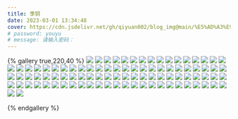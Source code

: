 ```yaml
---
title: 季钥
date: 2023-03-01 13:34:48
cover: https://cdn.jsdelivr.net/gh/qiyuan002/blog_img@main/%E5%AD%A3%E9%92%A5/IMG_0145.jpg
# password: youyu
# message: 请输入密码：
---
```


{% gallery true,220,40 %}
![](https://cdn.jsdelivr.net/gh/qiyuan002/blog_img@main/%E5%AD%A3%E9%92%A5/AA0149.png)
![](https://cdn.jsdelivr.net/gh/qiyuan002/blog_img@main/%E5%AD%A3%E9%92%A5/AA0173.png)
![](https://cdn.jsdelivr.net/gh/qiyuan002/blog_img@main/%E5%AD%A3%E9%92%A5/AA0186.png)
![](https://cdn.jsdelivr.net/gh/qiyuan002/blog_img@main/%E5%AD%A3%E9%92%A5/AA0298.png)
![](https://cdn.jsdelivr.net/gh/qiyuan002/blog_img@main/%E5%AD%A3%E9%92%A5/AA0382.png)
![](https://cdn.jsdelivr.net/gh/qiyuan002/blog_img@main/%E5%AD%A3%E9%92%A5/AA0384.png)
![](https://cdn.jsdelivr.net/gh/qiyuan002/blog_img@main/%E5%AD%A3%E9%92%A5/AA0386.png)
![](https://cdn.jsdelivr.net/gh/qiyuan002/blog_img@main/%E5%AD%A3%E9%92%A5/IMG_0001.jpg)
![](https://cdn.jsdelivr.net/gh/qiyuan002/blog_img@main/%E5%AD%A3%E9%92%A5/IMG_0004.jpg)
![](https://cdn.jsdelivr.net/gh/qiyuan002/blog_img@main/%E5%AD%A3%E9%92%A5/IMG_0006.jpg)
![](https://cdn.jsdelivr.net/gh/qiyuan002/blog_img@main/%E5%AD%A3%E9%92%A5/IMG_0007.jpg)
![](https://cdn.jsdelivr.net/gh/qiyuan002/blog_img@main/%E5%AD%A3%E9%92%A5/IMG_0008.jpg)
![](https://cdn.jsdelivr.net/gh/qiyuan002/blog_img@main/%E5%AD%A3%E9%92%A5/IMG_0012.jpg)
![](https://cdn.jsdelivr.net/gh/qiyuan002/blog_img@main/%E5%AD%A3%E9%92%A5/IMG_0013.jpg)
![](https://cdn.jsdelivr.net/gh/qiyuan002/blog_img@main/%E5%AD%A3%E9%92%A5/IMG_0014.jpg)
![](https://cdn.jsdelivr.net/gh/qiyuan002/blog_img@main/%E5%AD%A3%E9%92%A5/IMG_0021.jpg)
![](https://cdn.jsdelivr.net/gh/qiyuan002/blog_img@main/%E5%AD%A3%E9%92%A5/IMG_0030.jpg)
![](https://cdn.jsdelivr.net/gh/qiyuan002/blog_img@main/%E5%AD%A3%E9%92%A5/IMG_0041.jpg)
![](https://cdn.jsdelivr.net/gh/qiyuan002/blog_img@main/%E5%AD%A3%E9%92%A5/IMG_0095.jpg)
![](https://cdn.jsdelivr.net/gh/qiyuan002/blog_img@main/%E5%AD%A3%E9%92%A5/IMG_0096.jpg)
![](https://cdn.jsdelivr.net/gh/qiyuan002/blog_img@main/%E5%AD%A3%E9%92%A5/IMG_0113.jpg)
![](https://cdn.jsdelivr.net/gh/qiyuan002/blog_img@main/%E5%AD%A3%E9%92%A5/IMG_0125.jpg)
![](https://cdn.jsdelivr.net/gh/qiyuan002/blog_img@main/%E5%AD%A3%E9%92%A5/IMG_0127.jpg)
![](https://cdn.jsdelivr.net/gh/qiyuan002/blog_img@main/%E5%AD%A3%E9%92%A5/IMG_0128.jpg)
![](https://cdn.jsdelivr.net/gh/qiyuan002/blog_img@main/%E5%AD%A3%E9%92%A5/IMG_0136.jpg)
![](https://cdn.jsdelivr.net/gh/qiyuan002/blog_img@main/%E5%AD%A3%E9%92%A5/IMG_0137.jpg)
![](https://cdn.jsdelivr.net/gh/qiyuan002/blog_img@main/%E5%AD%A3%E9%92%A5/IMG_0144.jpg)
![](https://cdn.jsdelivr.net/gh/qiyuan002/blog_img@main/%E5%AD%A3%E9%92%A5/IMG_0145.jpg)
![](https://cdn.jsdelivr.net/gh/qiyuan002/blog_img@main/%E5%AD%A3%E9%92%A5/IMG_0157.jpg)
![](https://cdn.jsdelivr.net/gh/qiyuan002/blog_img@main/%E5%AD%A3%E9%92%A5/IMG_0159.jpg)
![](https://cdn.jsdelivr.net/gh/qiyuan002/blog_img@main/%E5%AD%A3%E9%92%A5/IMG_0160.jpg)
![](https://cdn.jsdelivr.net/gh/qiyuan002/blog_img@main/%E5%AD%A3%E9%92%A5/IMG_0165.jpg)
![](https://cdn.jsdelivr.net/gh/qiyuan002/blog_img@main/%E5%AD%A3%E9%92%A5/IMG_0167.jpg)
![](https://cdn.jsdelivr.net/gh/qiyuan002/blog_img@main/%E5%AD%A3%E9%92%A5/IMG_0168.jpg)
![](https://cdn.jsdelivr.net/gh/qiyuan002/blog_img@main/%E5%AD%A3%E9%92%A5/IMG_0171.jpg)
![](https://cdn.jsdelivr.net/gh/qiyuan002/blog_img@main/%E5%AD%A3%E9%92%A5/IMG_0172.jpg)
![](https://cdn.jsdelivr.net/gh/qiyuan002/blog_img@main/%E5%AD%A3%E9%92%A5/IMG_0184.jpg)
![](https://cdn.jsdelivr.net/gh/qiyuan002/blog_img@main/%E5%AD%A3%E9%92%A5/IMG_0187.jpg)
![](https://cdn.jsdelivr.net/gh/qiyuan002/blog_img@main/%E5%AD%A3%E9%92%A5/IMG_0196.jpg)
![](https://cdn.jsdelivr.net/gh/qiyuan002/blog_img@main/%E5%AD%A3%E9%92%A5/IMG_0199.jpg)
![](https://cdn.jsdelivr.net/gh/qiyuan002/blog_img@main/%E5%AD%A3%E9%92%A5/IMG_0200.jpg)
![](https://cdn.jsdelivr.net/gh/qiyuan002/blog_img@main/%E5%AD%A3%E9%92%A5/IMG_0205.jpg)
![](https://cdn.jsdelivr.net/gh/qiyuan002/blog_img@main/%E5%AD%A3%E9%92%A5/IMG_0208.jpg)
![](https://cdn.jsdelivr.net/gh/qiyuan002/blog_img@main/%E5%AD%A3%E9%92%A5/IMG_0225.jpg)
![](https://cdn.jsdelivr.net/gh/qiyuan002/blog_img@main/%E5%AD%A3%E9%92%A5/IMG_0228.jpg)
![](https://cdn.jsdelivr.net/gh/qiyuan002/blog_img@main/%E5%AD%A3%E9%92%A5/IMG_0233.jpg)
![](https://cdn.jsdelivr.net/gh/qiyuan002/blog_img@main/%E5%AD%A3%E9%92%A5/IMG_0236.jpg)
![](https://cdn.jsdelivr.net/gh/qiyuan002/blog_img@main/%E5%AD%A3%E9%92%A5/IMG_0256.jpg)
![](https://cdn.jsdelivr.net/gh/qiyuan002/blog_img@main/%E5%AD%A3%E9%92%A5/IMG_0257.jpg)
![](https://cdn.jsdelivr.net/gh/qiyuan002/blog_img@main/%E5%AD%A3%E9%92%A5/IMG_0282.jpg)
![](https://cdn.jsdelivr.net/gh/qiyuan002/blog_img@main/%E5%AD%A3%E9%92%A5/IMG_0285.jpg)
![](https://cdn.jsdelivr.net/gh/qiyuan002/blog_img@main/%E5%AD%A3%E9%92%A5/IMG_0300.jpg)
![](https://cdn.jsdelivr.net/gh/qiyuan002/blog_img@main/%E5%AD%A3%E9%92%A5/IMG_0306.jpg)
![](https://cdn.jsdelivr.net/gh/qiyuan002/blog_img@main/%E5%AD%A3%E9%92%A5/IMG_0308.jpg)
![](https://cdn.jsdelivr.net/gh/qiyuan002/blog_img@main/%E5%AD%A3%E9%92%A5/IMG_0309.jpg)
![](https://cdn.jsdelivr.net/gh/qiyuan002/blog_img@main/%E5%AD%A3%E9%92%A5/IMG_0321.jpg)
![](https://cdn.jsdelivr.net/gh/qiyuan002/blog_img@main/%E5%AD%A3%E9%92%A5/IMG_0323.jpg)
![](https://cdn.jsdelivr.net/gh/qiyuan002/blog_img@main/%E5%AD%A3%E9%92%A5/IMG_0326.jpg)
![](https://cdn.jsdelivr.net/gh/qiyuan002/blog_img@main/%E5%AD%A3%E9%92%A5/IMG_0328.jpg)
![](https://cdn.jsdelivr.net/gh/qiyuan002/blog_img@main/%E5%AD%A3%E9%92%A5/IMG_0330.jpg)
![](https://cdn.jsdelivr.net/gh/qiyuan002/blog_img@main/%E5%AD%A3%E9%92%A5/IMG_0340.jpg)
![](https://cdn.jsdelivr.net/gh/qiyuan002/blog_img@main/%E5%AD%A3%E9%92%A5/IMG_0349.jpg)
![](https://cdn.jsdelivr.net/gh/qiyuan002/blog_img@main/%E5%AD%A3%E9%92%A5/IMG_0350.jpg)
![](https://cdn.jsdelivr.net/gh/qiyuan002/blog_img@main/%E5%AD%A3%E9%92%A5/IMG_0352.jpg)
![](https://cdn.jsdelivr.net/gh/qiyuan002/blog_img@main/%E5%AD%A3%E9%92%A5/IMG_0354.jpg)
![](https://cdn.jsdelivr.net/gh/qiyuan002/blog_img@main/%E5%AD%A3%E9%92%A5/IMG_0356.jpg)
![](https://cdn.jsdelivr.net/gh/qiyuan002/blog_img@main/%E5%AD%A3%E9%92%A5/IMG_0359.jpg)
![](https://cdn.jsdelivr.net/gh/qiyuan002/blog_img@main/%E5%AD%A3%E9%92%A5/IMG_0374.jpg)
![](https://cdn.jsdelivr.net/gh/qiyuan002/blog_img@main/%E5%AD%A3%E9%92%A5/IMG_0389.jpg)
![](https://cdn.jsdelivr.net/gh/qiyuan002/blog_img@main/%E5%AD%A3%E9%92%A5/IMG_0403.jpg)
![](https://cdn.jsdelivr.net/gh/qiyuan002/blog_img@main/%E5%AD%A3%E9%92%A5/IMG_0415.jpg)
![](https://cdn.jsdelivr.net/gh/qiyuan002/blog_img@main/%E5%AD%A3%E9%92%A5/IMG_0416.jpg)
![](https://cdn.jsdelivr.net/gh/qiyuan002/blog_img@main/%E5%AD%A3%E9%92%A5/IMG_0431.jpg)
![](https://cdn.jsdelivr.net/gh/qiyuan002/blog_img@main/%E5%AD%A3%E9%92%A5/IMG_0467.jpg)
![](https://cdn.jsdelivr.net/gh/qiyuan002/blog_img@main/%E5%AD%A3%E9%92%A5/IMG_0471.jpg)
![](https://cdn.jsdelivr.net/gh/qiyuan002/blog_img@main/%E5%AD%A3%E9%92%A5/IMG_0488.jpg)
![](https://cdn.jsdelivr.net/gh/qiyuan002/blog_img@main/%E5%AD%A3%E9%92%A5/IMG_0492.jpg)
![](https://cdn.jsdelivr.net/gh/qiyuan002/blog_img@main/%E5%AD%A3%E9%92%A5/IMG_0555.jpg)
![](https://cdn.jsdelivr.net/gh/qiyuan002/blog_img@main/%E5%AD%A3%E9%92%A5/IMG_0566.jpg)
![](https://cdn.jsdelivr.net/gh/qiyuan002/blog_img@main/%E5%AD%A3%E9%92%A5/IMG_0567.jpg)
![](https://cdn.jsdelivr.net/gh/qiyuan002/blog_img@main/%E5%AD%A3%E9%92%A5/IMG_0609.jpg)
![](https://cdn.jsdelivr.net/gh/qiyuan002/blog_img@main/%E5%AD%A3%E9%92%A5/IMG_0630.jpg)
![](https://cdn.jsdelivr.net/gh/qiyuan002/blog_img@main/%E5%AD%A3%E9%92%A5/AA0003.png)
![](https://cdn.jsdelivr.net/gh/qiyuan002/blog_img@main/%E5%AD%A3%E9%92%A5/AA0011.png)
![](https://cdn.jsdelivr.net/gh/qiyuan002/blog_img@main/%E5%AD%A3%E9%92%A5/AA0015.png)
![](https://cdn.jsdelivr.net/gh/qiyuan002/blog_img@main/%E5%AD%A3%E9%92%A5/AA0016.png)
![](https://cdn.jsdelivr.net/gh/qiyuan002/blog_img@main/%E5%AD%A3%E9%92%A5/AA0021.png)
![](https://cdn.jsdelivr.net/gh/qiyuan002/blog_img@main/%E5%AD%A3%E9%92%A5/AA0047.png)
![](https://cdn.jsdelivr.net/gh/qiyuan002/blog_img@main/%E5%AD%A3%E9%92%A5/AA0062.png)
![](https://cdn.jsdelivr.net/gh/qiyuan002/blog_img@main/%E5%AD%A3%E9%92%A5/AA0088.png)
![](https://cdn.jsdelivr.net/gh/qiyuan002/blog_img@main/%E5%AD%A3%E9%92%A5/AA0111.png)
![](https://cdn.jsdelivr.net/gh/qiyuan002/blog_img@main/%E5%AD%A3%E9%92%A5/AA0136.png)
![](https://cdn.jsdelivr.net/gh/qiyuan002/blog_img@main/%E5%AD%A3%E9%92%A5/AA0148.png)







{% endgallery %}

